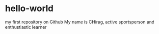 # hello-world
my first repository on Github
My name is CHirag, active sportsperson and enthustiastic learner
